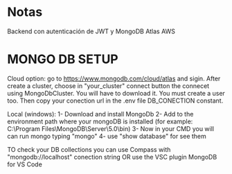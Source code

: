 # Notas

Backend con autenticación de JWT y MongoDB Atlas AWS
# MONGO DB SETUP

 Cloud option: go to https://www.mongodb.com/cloud/atlas and sigin. After create a cluster, choose in "your_cluster" connect button the connecet using MongoDbCluster. You will have to download it. You must create a user too. Then copy your conection url in the .env file DB_CONECTION constant.

 Local (windows): 
  1- Download and install MongoDb
  2- Add to the environment path where your mongoDB is installed (for example: C:\Program Files\MongoDB\Server\5.0\bin\)
  3- Now in your CMD you will can run mongo typing "mongo"
  4- use "show database" for see them

  TO check your DB collections you can use Compass with "mongodb://localhost" conection string OR 
  use the VSC plugin MongoDB for VS Code  

